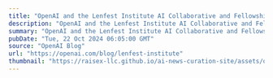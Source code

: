 ```yaml
---
title: "OpenAI and the Lenfest Institute AI Collaborative and Fellowship program"
description: "OpenAI and the Lenfest Institute AI Collaborative and Fellowship program"
summary: "OpenAI and the Lenfest Institute AI Collaborative and Fellowship program"
pubDate: "Tue, 22 Oct 2024 06:05:00 GMT"
source: "OpenAI Blog"
url: "https://openai.com/blog/lenfest-institute"
thumbnail: "https://raisex-llc.github.io/ai-news-curation-site/assets/openai_logo.png"
---
```


